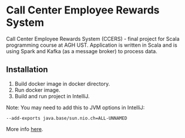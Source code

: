 # Call Center Employee Rewards System

Call Center Employee Rewards System (CCERS) - final project for Scala programming course at AGH UST.
Application is written in Scala and is using Spark and Kafka (as a message broker) to process data.

## Installation

1. Build docker image in docker directory.
2. Run docker image.
3. Build and run project in IntelliJ.

Note:
You may need to add this to JVM options in IntelliJ:

`--add-exports java.base/sun.nio.ch=ALL-UNNAMED`

More info [here](https://stackoverflow.com/questions/73465937/apache-spark-3-3-0-breaks-on-java-17-with-cannot-access-class-sun-nio-ch-direct).
